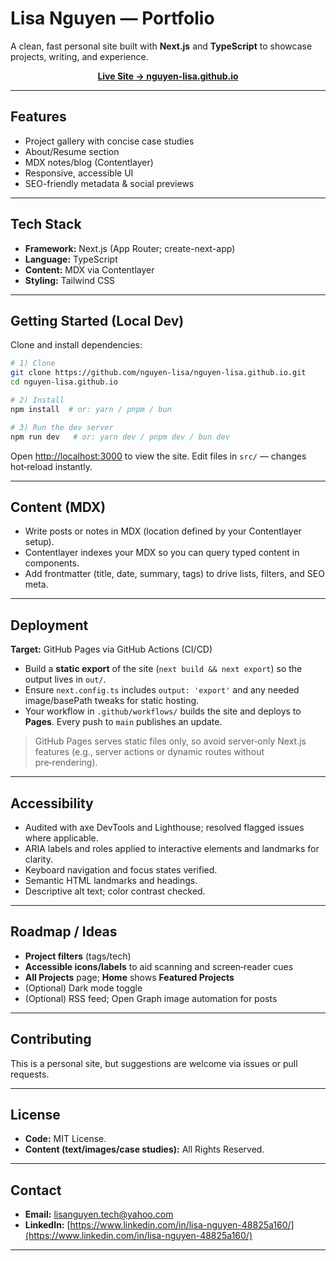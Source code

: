 # Lisa Nguyen — Portfolio

A clean, fast personal site built with **Next.js** and **TypeScript** to showcase projects, writing, and experience.

<p align="center">
  <a href="https://nguyen-lisa.github.io" target="_blank"><b>Live Site → nguyen-lisa.github.io</b></a>
</p>

---

## Features

* Project gallery with concise case studies
* About/Resume section
* MDX notes/blog (Contentlayer)
* Responsive, accessible UI
* SEO-friendly metadata & social previews

---

## Tech Stack

* **Framework:** Next.js (App Router; create-next-app)
* **Language:** TypeScript
* **Content:** MDX via Contentlayer
* **Styling:** Tailwind CSS

---

## Getting Started (Local Dev)

Clone and install dependencies:

```bash
# 1) Clone
git clone https://github.com/nguyen-lisa/nguyen-lisa.github.io.git
cd nguyen-lisa.github.io

# 2) Install
npm install  # or: yarn / pnpm / bun

# 3) Run the dev server
npm run dev   # or: yarn dev / pnpm dev / bun dev
```

Open [http://localhost:3000](http://localhost:3000) to view the site. Edit files in `src/` — changes hot‑reload instantly.

---

## Content (MDX)

* Write posts or notes in MDX (location defined by your Contentlayer setup).
* Contentlayer indexes your MDX so you can query typed content in components.
* Add frontmatter (title, date, summary, tags) to drive lists, filters, and SEO meta.

---

## Deployment

**Target:** GitHub Pages via GitHub Actions (CI/CD)

* Build a **static export** of the site (`next build && next export`) so the output lives in `out/`.
* Ensure `next.config.ts` includes `output: 'export'` and any needed image/basePath tweaks for static hosting.
* Your workflow in `.github/workflows/` builds the site and deploys to **Pages**. Every push to `main` publishes an update.

> GitHub Pages serves static files only, so avoid server‑only Next.js features (e.g., server actions or dynamic routes without pre‑rendering).

---

## Accessibility

* Audited with axe DevTools and Lighthouse; resolved flagged issues where applicable.
* ARIA labels and roles applied to interactive elements and landmarks for clarity.
* Keyboard navigation and focus states verified.
* Semantic HTML landmarks and headings.
* Descriptive alt text; color contrast checked.

---

## Roadmap / Ideas

* **Project filters** (tags/tech)
* **Accessible icons/labels** to aid scanning and screen‑reader cues
* **All Projects** page; **Home** shows **Featured Projects**
* (Optional) Dark mode toggle
* (Optional) RSS feed; Open Graph image automation for posts

---

## Contributing

This is a personal site, but suggestions are welcome via issues or pull requests.

---

## License

* **Code:** MIT License.
* **Content (text/images/case studies):** All Rights Reserved.

---

## Contact

* **Email:** [lisanguyen.tech@yahoo.com](mailto:lisanguyen.tech@yahoo.com)
* **LinkedIn:** [https://www.linkedin.com/in/lisa-nguyen-48825a160/](https://www.linkedin.com/in/lisa-nguyen-48825a160/)
---